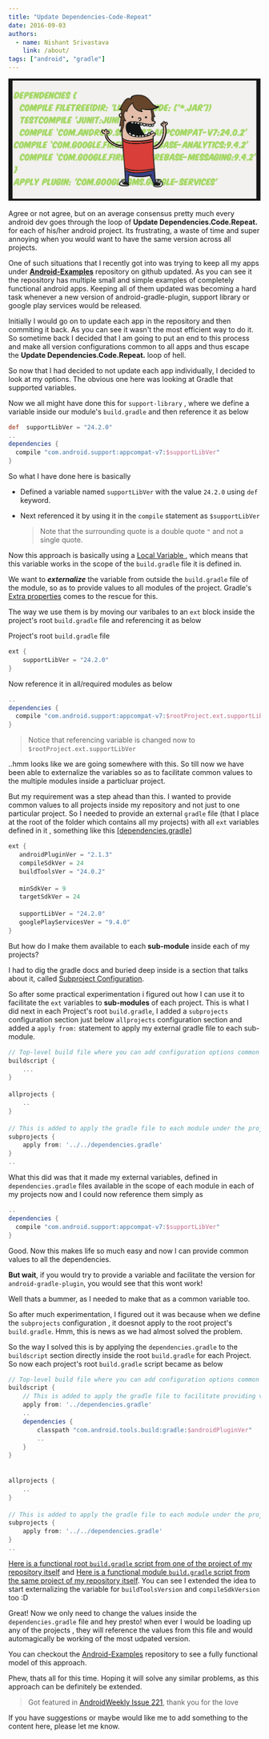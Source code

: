 ```yaml
---
title: "Update Dependencies-Code-Repeat"
date: 2016-09-03
authors:
  - name: Nishant Srivastava
    link: /about/
tags: ["android", "gradle"]
---
```


![Banner](header.jpg)

<!--more-->

Agree or not agree, but on an average consensus pretty much every android dev goes through the loop of **Update Dependencies.Code.Repeat.** for each of his/her android project. Its frustrating, a waste of time and super annoying when you would want to have the same version across all projects.

One of such situations that I recently got into was trying to keep all my apps under **[Android-Examples](https://github.com/nisrulz/android-examples)** repository on github updated. As you can see it the repository has multiple small and simple examples of completely functional android apps. Keeping all of them updated was becoming a hard task whenever a new version of android-gradle-plugin, support library or google play services would be released.

Initially I would go on to update each app in the repository and then commiting it back. As you can see it wasn't the most efficient way to do it. So sometime back I decided that I am going to put an end to this process and make all version configurations common to all apps and thus escape the **Update Dependencies.Code.Repeat.** loop of hell.

So now that I had decided to not update each app individually, I decided to look at my options. The obvious one here was looking at Gradle that supported variables.

Now we all might have done this for `support-library` , where we define a variable inside our module's `build.gradle` and then reference it as below

```gradle
def  supportLibVer = "24.2.0"
..
dependencies {
  compile "com.android.support:appcompat-v7:$supportLibVer"
}

```

So what I have done here is basically

- Defined a variable named `supportLibVer` with the value `24.2.0` using `def` keyword.
- Next referenced it by using it in the `compile` statement as `$supportLibVer`

  > Note that the surrounding quote is a double quote `"` and not a single quote.

Now this approach is basically using a [Local Variable ](https://docs.gradle.org/current/userguide/writing_build_scripts.html#sec:local_variables), which means that this variable works in the scope of the `build.gradle` file it is defined in.

We want to **_externalize_** the variable from outside the `build.gradle` file of the module, so as to provide values to all modules of the project.
Gradle's [Extra properties](https://docs.gradle.org/current/userguide/writing_build_scripts.html#sec:extra_properties) comes to the rescue for this.

The way we use them is by moving our varibales to an `ext` block inside the project's root `build.gradle` file and referencing it as below

Project's root `build.gradle` file

```gradle
ext {
    supportLibVer = "24.2.0"
}
```

Now reference it in all/required modules as below

```gradle
..
dependencies {
  compile "com.android.support:appcompat-v7:$rootProject.ext.supportLibVer"
}
```

> Notice that referencing variable is changed now to `$rootProject.ext.supportLibVer`

..hmm looks like we are going somewhere with this. So till now we have been able to externalize the variables so as to facilitate common values to the multiple modules inside a particluar project.

But my requirement was a step ahead than this. I wanted to provide common values to all projects inside my repository and not just to one particular project. So I needed to provide an external `gradle` file (that I place at the root of the folder which contains all my projects) with all `ext` variables defined in it , something like this [[dependencies.gradle](https://github.com/nisrulz/android-examples/blob/master/dependencies.gradle)]

```gradle
ext {
   androidPluginVer = "2.1.3"
   compileSdkVer = 24
   buildToolsVer = "24.0.2"

   minSdkVer = 9
   targetSdkVer = 24

   supportLibVer = "24.2.0"
   googlePlayServicesVer = "9.4.0"
}
```

But how do I make them available to each **sub-module** inside each of my projects?

I had to dig the gradle docs and buried deep inside is a section that talks about it, called [Subproject Configuration](https://docs.gradle.org/current/userguide/multi_project_builds.html#sec:subproject_configuration).

So after some practical experimentation i figured out how I can use it to facilitate the `ext` variables to **sub-modules** of each project.
This is what I did next in each Project's root `build.gradle`, I added a `subprojects` configuration section just below `allprojects` configuration section and added a `apply from:` statement to apply my external gradle file to each sub-module.

```gradle
// Top-level build file where you can add configuration options common to all sub-projects/modules.
buildscript {
    ...
}

allprojects {
    ..
}

// This is added to apply the gradle file to each module under the project
subprojects {
    apply from: '../../dependencies.gradle'
}
..

```

What this did was that it made my external variables, defined in `dependencies.gradle` files available in the scope of each module in each of my projects now and I could now reference them simply as

```gradle
..
dependencies {
  compile "com.android.support:appcompat-v7:$supportLibVer"
}
```

Good. Now this makes life so much easy and now I can provide common values to all the dependencies.

**But wait**, if you would try to provide a variable and facilitate the version for `android-gradle-plugin`, you would see that this wont work!

Well thats a bummer, as I needed to make that as a common variable too.

So after much experimentation, I figured out it was because when we define the `subprojects` configuration , it doesnot apply to the root project's `build.gradle`. Hmm, this is news as we had almost solved the problem.

So the way I solved this is by applying the `dependencies.gradle` to the `buildscript` section directly inside the root `build.gradle` for each Project. So now each project's root `build.gradle` script became as below

```gradle
// Top-level build file where you can add configuration options common to all sub-projects/modules.
buildscript {
    // This is added to apply the gradle file to facilitate providing variable values to root build.gradle of the project
    apply from: '../dependencies.gradle'
    ..
    dependencies {
        classpath "com.android.tools.build:gradle:$androidPluginVer"
        ..
    }
}


allprojects {
    ..
}

// This is added to apply the gradle file to each module under the project
subprojects {
    apply from: '../../dependencies.gradle'
}
..
```

[Here is a functional root `build.gradle` script from one of the project of my repository itself](https://github.com/nisrulz/android-examples/blob/master/ActivityLifecycle/build.gradle) and [Here is a functional module `build.gradle` script from the same project of my repository itself](https://github.com/nisrulz/android-examples/blob/master/ActivityLifecycle/app/build.gradle). You can see I extended the idea to start externalizing the variable for `buildToolsVersion` and `compileSdkVersion` too :D

Great! Now we only need to change the values inside the `dependencies.gradle` file and hey presto! when ever I would be loading up any of the projects , they will reference the values from this file and would automagically be working of the most udpated version.

You can checkout the [Android-Examples](https://github.com/nisrulz/android-examples) repository to see a fully functional model of this approach.

Phew, thats all for this time. Hoping it will solve any similar problems, as this approach can be definitely be extended.

> Got featured in [AndroidWeekly Issue 221](http://androidweekly.net/issues/issue-221), thank you for the love

If you have suggestions or maybe would like me to add something to the content here, please let me know.
